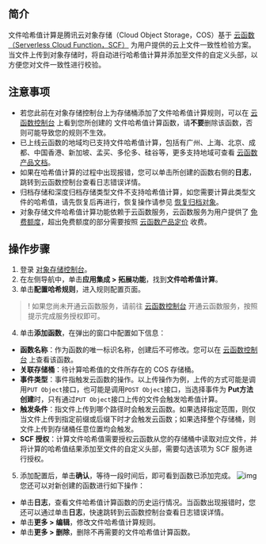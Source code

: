 ## 简介

文件哈希值计算是腾讯云对象存储（Cloud Object Storage，COS）基于 [云函数（Serverless Cloud Function，SCF）](https://www.tencentcloud.com/document/product/583) 为用户提供的云上文件一致性检验方案。当文件上传到对象存储时，将自动进行哈希值计算并添加至文件的自定义头部，以方便您对文件一致性进行校验。

## 注意事项


- 若您此前在对象存储控制台上为存储桶添加了文件哈希值计算规则，可以在 [云函数控制台](https://console.cloud.tencent.com/scf/list?rid=1&ns=default) 上看到您所创建的 文件哈希值计算函数，请**不要**删除该函数，否则可能导致您的规则不生效。
- 已上线云函数的地域均已支持文件哈希值计算，包括有广州、上海、北京、成都、中国香港、新加坡、孟买、多伦多、硅谷等，更多支持地域可查看 [云函数产品文档](https://www.tencentcloud.com/document/product/583)。
- 如果在哈希值计算的过程中出现报错，您可以单击所创建的函数右侧的**日志**，跳转到云函数控制台查看日志错误详情。
- 归档存储和深度归档存储类型文件不支持哈希值计算，如您需要计算此类型文件的哈希值，请先恢复后再进行，恢复操作请参见 [恢复归档对象](https://intl.cloud.tencent.com/document/product/436/30961)。
- 对象存储文件哈希值计算功能依赖于云函数服务，云函数服务为用户提供了 [免费额度](https://intl.cloud.tencent.com/document/product/583/12282)，超出免费额度的部分需要按照 [云函数产品定价](https://intl.cloud.tencent.com/document/product/583/12281) 收费。

## 操作步骤

1. 登录 [对象存储控制台](https://console.cloud.tencent.com/cos5)。
2. 在左侧导航中，单击**应用集成 > 拓展功能**，找到**文件哈希值计算**。
3. 单击**配置哈希规则**，进入规则配置页面。
>! 如果您尚未开通云函数服务，请前往 [云函数控制台](https://console.cloud.tencent.com/scf) 开通云函数服务，按照提示完成服务授权即可。
>
4. 单击**添加函数**，在弹出的窗口中配置如下信息：

 - **函数名称**：作为函数的唯一标识名称，创建后不可修改。您可以在 [云函数控制台](https://console.cloud.tencent.com/scf/list?rid=1&ns=default) 上查看该函数。
 - **关联存储桶**：待计算哈希值的文件所存在的 COS 存储桶。
 - **事件类型**：事件指触发云函数的操作。以上传操作为例，上传的方式可能是调用`PUT Object`接口，也可能是调用`POST Object`接口，当选择事件为 **Put方法创建**时，只有通过`PUT Object`接口上传的文件会触发哈希值计算。
 - **触发条件**：指文件上传到哪个路径时会触发云函数。如果选择指定范围，则仅当文件上传到指定前缀或后缀下时才会触发云函数；如果选择整个存储桶，则文件上传到存储桶任意位置均会触发。
 - **SCF 授权**：计算文件哈希值需要授权云函数从您的存储桶中读取对应文件，并将计算的哈希值结果添加至文件的自定义头部，需要勾选该项为 SCF 服务进行授权。
5. 添加配置后，单击**确认**，等待一段时间后，即可看到函数已添加完成。
![img](https://qcloudimg.tencent-cloud.cn/raw/9c92852411105dbb48c41fcab36febd1.png)
您还可以对新创建的函数进行如下操作：
 - 单击**日志**，查看文件哈希值计算函数的历史运行情况。当函数出现报错时，您还可以通过单击**日志**，快速跳转到云函数控制台查看日志错误详情。
 - 单击**更多 > 编辑**，修改文件哈希值计算规则。
 - 单击**更多 > 删除**，删除不再需要的文件哈希值计算函数。
